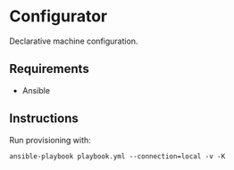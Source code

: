 # Configurator

Declarative machine configuration.

## Requirements

- Ansible


## Instructions

Run provisioning with:

```
ansible-playbook playbook.yml --connection=local -v -K
```
